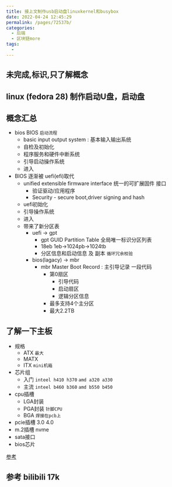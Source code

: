 ```yaml
---
title: 接上文制作usb启动盘linuxkernel和busybox
date: 2022-04-24 12:45:29
permalink: /pages/72537b/
categories:
  - 后端
  - 区块链more
tags:
  - 
---
```



## 未完成,标识,只了解概念


## linux (fedora 28) 制作启动U盘，启动盘



## 概念汇总
  * bios BIOS  `启动流程`
    * basic input output system : 基本输入输出系统
    * 自检及初始化
    * 程序服务和硬件中断系统
    * 引导启动操作系统
    * 进入
  * BIOS 逐渐被 uefi(efi)取代
    * unified extensible firmware interface 统一的可扩展固件 接口
      * 验证驱动/应用程序
      * Security - secure boot,driver signing and hash
    * uefi初始化
    * 引导操作系统
    * 进入
    * 带来了新分区表 
      * uefi -> gpt
        * gpt GUID Partition Table 全局唯一标识分区列表
        * 18eb   1eb->1024pb->1024tb
        * 分区信息和启动信息   及 副本  `循环冗余校验`
      * bios(lagacy) -> mbr
        * mbr Master Boot Record : 主引导记录 一段代码
          * 第0扇区
            * 引导代码
            * 启动扇区
            * 逻辑分区信息
          * 最多支持4个主分区
          * 最大2.2TB
     
## 了解一下主板
  * 规格
    * ATX `最大`
    * MATX
    * ITX  `mini机箱`
  * 芯片组
    * 入门  `inteel h410 h370` `amd a320 a330`
    * 主流   `inteel b460 b360` `amd b550 b450`
  * cpu插槽
    * LGA封装 
    * PGA封装 `针脚CPU`
    * BGA `焊接在pcb上`
  * pcie插槽 3.0 4.0
  * m.2插槽 nvme
  * sata接口
  * bios芯片

[参考](https://cloud.tencent.com/developer/article/1934548?from=15425)

## 参考 bilibili 17k


